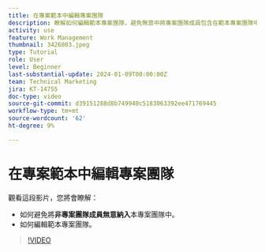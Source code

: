 ```yaml
---
title: 在專案範本中編輯專案團隊
description: 瞭解如何編輯範本專案團隊，避免無意中將專案團隊成員包含在範本專案團隊中。
activity: use
feature: Work Management
thumbnail: 3426803.jpeg
type: Tutorial
role: User
level: Beginner
last-substantial-update: 2024-01-09T00:00:00Z
team: Technical Marketing
jira: KT-14755
doc-type: video
source-git-commit: d39151288d8b749940c5183063392ee471769445
workflow-type: tm+mt
source-wordcount: '62'
ht-degree: 9%

---
```


# 在專案範本中編輯專案團隊

觀看這段影片，您將會瞭解：

* 如何避免將**非專案團隊成員無意納入**本專案團隊中。
* 如何編輯範本專案團隊。

>[!VIDEO](https://video.tv.adobe.com/v/3426803/?quality=12&learn=on)
